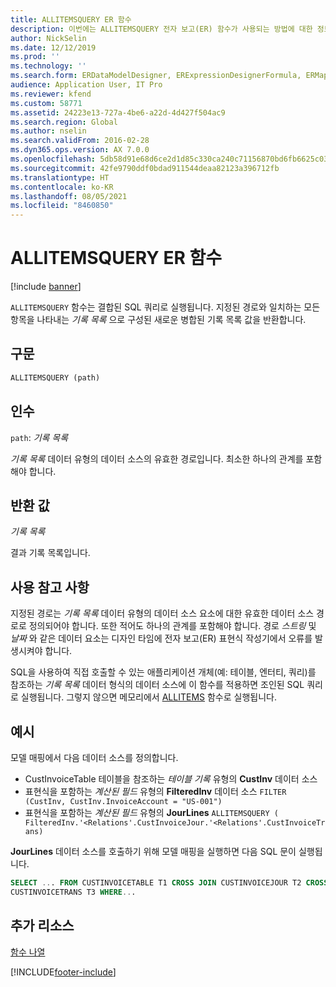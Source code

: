 ```yaml
---
title: ALLITEMSQUERY ER 함수
description: 이번에는 ALLITEMSQUERY 전자 보고(ER) 함수가 사용되는 방법에 대한 정보를 제공합니다.
author: NickSelin
ms.date: 12/12/2019
ms.prod: ''
ms.technology: ''
ms.search.form: ERDataModelDesigner, ERExpressionDesignerFormula, ERMappedFormatDesigner, ERModelMappingDesigner
audience: Application User, IT Pro
ms.reviewer: kfend
ms.custom: 58771
ms.assetid: 24223e13-727a-4be6-a22d-4d427f504ac9
ms.search.region: Global
ms.author: nselin
ms.search.validFrom: 2016-02-28
ms.dyn365.ops.version: AX 7.0.0
ms.openlocfilehash: 5db58d91e68d6ce2d1d85c330ca240c71156870bd6fb6625c033191c4c06ef8e
ms.sourcegitcommit: 42fe9790ddf0bdad911544deaa82123a396712fb
ms.translationtype: HT
ms.contentlocale: ko-KR
ms.lasthandoff: 08/05/2021
ms.locfileid: "8460850"
---
```

# <a name="allitemsquery-er-function"></a>ALLITEMSQUERY ER 함수

[!include [banner](../includes/banner.md)]

`ALLITEMSQUERY` 함수는 결합된 SQL 쿼리로 실행됩니다. 지정된 경로와 일치하는 모든 항목을 나타내는 *기록 목록* 으로 구성된 새로운 병합된 기록 목록 값을 반환합니다.

## <a name="syntax"></a>구문

```vb
ALLITEMSQUERY (path)
```

## <a name="arguments"></a>인수

`path`: *기록 목록*

*기록 목록* 데이터 유형의 데이터 소스의 유효한 경로입니다. 최소한 하나의 관계를 포함해야 합니다.

## <a name="return-values"></a>반환 값

*기록 목록*

결과 기록 목록입니다.

## <a name="usage-notes"></a>사용 참고 사항

지정된 경로는 *기록 목록* 데이터 유형의 데이터 소스 요소에 대한 유효한 데이터 소스 경로로 정의되어야 합니다. 또한 적어도 하나의 관계를 포함해야 합니다. 경로 *스트링* 및 *날짜* 와 같은 데이터 요소는 디자인 타임에 전자 보고(ER) 표현식 작성기에서 오류를 발생시켜야 합니다.

SQL을 사용하여 직접 호출할 수 있는 애플리케이션 개체(예: 테이블, 엔터티, 쿼리)를 참조하는 *기록 목록* 데이터 형식의 데이터 소스에 이 함수를 적용하면 조인된 SQL 쿼리로 실행됩니다. 그렇지 않으면 메모리에서 [ALLITEMS](er-functions-list-allitems.md) 함수로 실행됩니다.

## <a name="example"></a>예시

모델 매핑에서 다음 데이터 소스를 정의합니다.

- CustInvoiceTable 테이블을 참조하는 *테이블 기록* 유형의 **CustInv** 데이터 소스
- 표현식을 포함하는 *계산된 필드* 유형의 **FilteredInv** 데이터 소스 `FILTER (CustInv, CustInv.InvoiceAccount = "US-001")`
- 표현식을 포함하는 *계산된 필드* 유형의 **JourLines** `ALLITEMSQUERY ( FilteredInv.'<Relations'.CustInvoiceJour.'<Relations'.CustInvoiceTrans)`

**JourLines** 데이터 소스를 호출하기 위해 모델 매핑을 실행하면 다음 SQL 문이 실행됩니다.

```sql
SELECT ... FROM CUSTINVOICETABLE T1 CROSS JOIN CUSTINVOICEJOUR T2 CROSS JOIN
CUSTINVOICETRANS T3 WHERE...
```

## <a name="additional-resources"></a>추가 리소스

[함수 나열](er-functions-category-list.md)


[!INCLUDE[footer-include](../../../includes/footer-banner.md)]